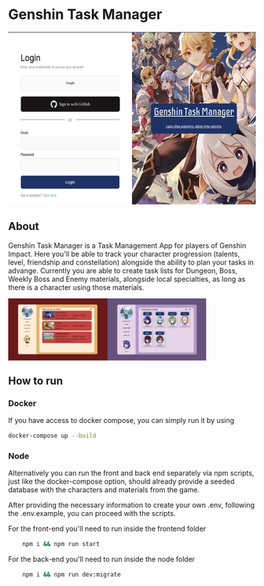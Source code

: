 # Genshin Task Manager

<div align='center'>
    <img src='./app images/login.png' alt='login sample' height='350px'/>
</div>

## About

<p>Genshin Task Manager is a Task Management App for players of Genshin Impact. Here you'll be able to track your character progression (talents, level, friendship and constellation) alongside the ability to plan your tasks in advange. Currently you are able to create task lists for Dungeon, Boss, Weekly Boss and Enemy materials, alongside local specialties, as long as there is a character using those materials.</p>


<div style='display: flex;' align='center' >
    <img src='./app images/home thoma theme.png' alt='homepage sample' width='40%'/>
    <img src='./app images/characters.png' alt='characters sample' width='40%'/>
</div>

## How to run

### Docker

If you have access to docker compose, you can simply run it by using

```bash
docker-compose up --build
```

### Node

Alternatively you can run the front and back end separately via npm scripts, just like the docker-compose option, should already provide a seeded database with the characters and materials from the game.

After providing the necessary information to create your own .env, following the .env.example, you can proceed with the scripts.

For the front-end you'll need to run inside the frontend folder

```bash
    npm i && npm run start
```

For the back-end you'll need to run inside the node folder

```bash
    npm i && npm run dev:migrate
```
